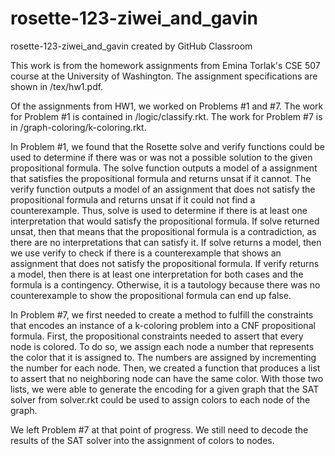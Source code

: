 # rosette-123-ziwei_and_gavin
rosette-123-ziwei_and_gavin created by GitHub Classroom

This work is from the homework assignments from Emina Torlak's CSE 507 course at the University of Washington. The assignment specifications are shown in /tex/hw1.pdf.

Of the assignments from HW1, we worked on Problems #1 and #7. The work for Problem #1 is contained in /logic/classify.rkt. The work for Problem #7 is in /graph-coloring/k-coloring.rkt. 

In Problem #1, we found that the Rosette solve and verify functions could be used to determine if there was or was not a possible solution to the given propositional formula. The solve function outputs a model of a assignment that satisfies the propositional formula and returns unsat if it cannot. The verify function outputs a model of an assignment that does not satisfy the propositional formula and returns unsat if it could not find a counterexample. Thus, solve is used to determine if there is at least one interpretation that would satisfy the propositional formula. If solve returned unsat, then that means that the propositional formula is a contradiction, as there are no interpretations that can satisfy it. If solve returns a model, then we use verify to check if there is a counterexample that shows an assignment that does not satisfy the propositional formula. If verify returns a model, then there is at least one interpretation for both cases and the formula is a contingency. Otherwise, it is a tautology because there was no counterexample to show the propositional formula can end up false.

In Problem #7, we first needed to create a method to fulfill the constraints that encodes an instance of a k-coloring problem into a CNF propositional formula. First, the propositional constraints needed to assert that every node is colored. To do so, we assign each node a number that represents the color that it is assigned to. The numbers are assigned by incrementing the number for each node. Then, we created a function that produces a list to assert that no neighboring node can have the same color. With those two lists, we were able to generate the encoding for a given graph that the SAT solver from solver.rkt could be used to assign colors to each node of the graph.

We left Problem #7 at that point of progress. We still need to decode the results of the SAT solver into the assignment of colors to nodes.